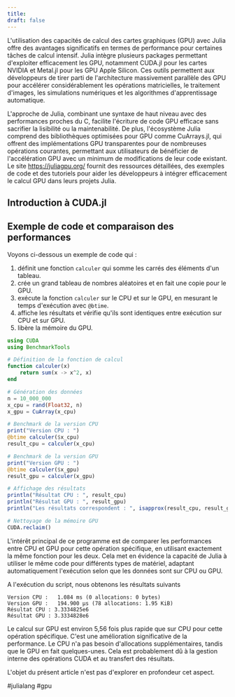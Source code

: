 ```yaml
---
title: 
draft: false
---
```

L'utilisation des capacités de calcul des cartes graphiques (GPU) avec Julia offre des avantages significatifs en termes de performance pour certaines tâches de calcul intensif. Julia intègre plusieurs packages permettant d'exploiter efficacement les GPU, notamment CUDA.jl pour les cartes NVIDIA et Metal.jl pour les GPU Apple Silicon. Ces outils permettent aux développeurs de tirer parti de l'architecture massivement parallèle des GPU pour accélérer considérablement les opérations matricielles, le traitement d'images, les simulations numériques et les algorithmes d'apprentissage automatique. 

L'approche de Julia, combinant une syntaxe de haut niveau avec des performances proches du C, facilite l'écriture de code GPU efficace sans sacrifier la lisibilité ou la maintenabilité. De plus, l'écosystème Julia comprend des bibliothèques optimisées pour GPU comme CuArrays.jl, qui offrent des implémentations GPU transparentes pour de nombreuses opérations courantes, permettant aux utilisateurs de bénéficier de l'accélération GPU avec un minimum de modifications de leur code existant. Le site https://juliagpu.org/ fournit des ressources détaillées, des exemples de code et des tutoriels pour aider les développeurs à intégrer efficacement le calcul GPU dans leurs projets Julia.

## Introduction à CUDA.jl

## Exemple de code et comparaison des performances

Voyons ci-dessous un exemple de code qui :

1. définit une fonction `calculer` qui somme les carrés des éléments d'un tableau.
2. crée un grand tableau de nombres aléatoires et en fait une copie pour le GPU.
3. exécute la fonction `calculer` sur le CPU et sur le GPU, en mesurant le temps d'exécution avec `@btime`.
4. affiche les résultats et vérifie qu'ils sont identiques entre exécution sur CPU et sur GPU.
5. libère la mémoire du GPU.

```julia
using CUDA
using BenchmarkTools

# Définition de la fonction de calcul
function calculer(x)
    return sum(x -> x^2, x)
end

# Génération des données
n = 10_000_000
x_cpu = rand(Float32, n)
x_gpu = CuArray(x_cpu)

# Benchmark de la version CPU
print("Version CPU : ")
@btime calculer($x_cpu)
result_cpu = calculer(x_cpu)

# Benchmark de la version GPU
print("Version GPU : ")
@btime calculer($x_gpu)
result_gpu = calculer(x_gpu)

# Affichage des résultats
println("Résultat CPU : ", result_cpu)
println("Résultat GPU : ", result_gpu)
println("Les résultats correspondent : ", isapprox(result_cpu, result_gpu))

# Nettoyage de la mémoire GPU
CUDA.reclaim()
```

L'intérêt principal de ce programme est de comparer les performances entre CPU et GPU pour cette opération spécifique, en utilisant exactement la même fonction pour les deux. Cela met en évidence la capacité de Julia à utiliser le même code pour différents types de matériel, adaptant automatiquement l'exécution selon que les données sont sur CPU ou GPU.

A l'exécution du script, nous obtenons les résultats suivants

```
Version CPU :   1.084 ms (0 allocations: 0 bytes)
Version GPU :   194.900 μs (78 allocations: 1.95 KiB)
Résultat CPU : 3.3334825e6
Résultat GPU : 3.3334828e6
```

Le calcul sur GPU est environ 5,56 fois plus rapide que sur CPU pour cette opération spécifique. C'est une amélioration significative de la performance. Le CPU n'a pas besoin d'allocations supplémentaires, tandis que le GPU en fait quelques-unes. Cela est probablement dû à la gestion interne des opérations CUDA et au transfert des résultats.

L'objet du présent article n'est pas d'explorer en profondeur cet aspect.

#julialang #gpu